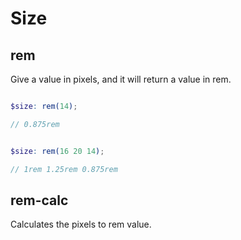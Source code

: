 # Size


## rem

Give a value in pixels, and it will return a value in rem.

```scss

$size: rem(14);

// 0.875rem 


$size: rem(16 20 14);

// 1rem 1.25rem 0.875rem 

```


## rem-calc
 
Calculates the pixels to rem value.